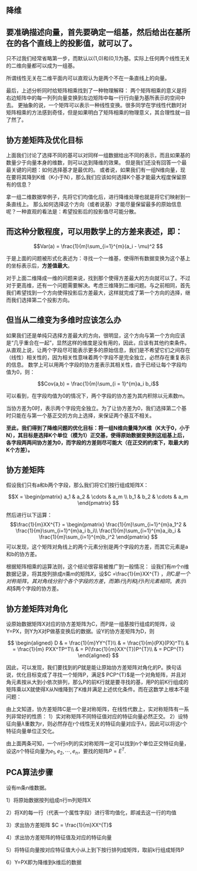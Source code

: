 ## 降维

## 要准确描述向量，首先要确定一组基，然后给出在基所在的各个直线上的投影值，就可以了。

只不过我们经常省略第一步，而默认以(1,0)和(0,1)为基。实际上任何两个线性无关的二维向量都可以成为一组基。

所谓线性无关在二维平面内可以直观认为是两个不在一条直线上的向量。

最后，上述分析同时给矩阵相乘找到了一种物理解释：
两个矩阵相乘的意义是将右边矩阵中的每一列列向量变换到左边矩阵中每一行行向量为基所表示的空间中去。
更抽象的说，一个矩阵可以表示一种线性变换。很多同学在学线性代数时对矩阵相乘的方法感到奇怪，但是如果明白了矩阵相乘的物理意义，其合理性就一目了然了。

## 协方差矩阵及优化目标

上面我们讨论了选择不同的基可以对同样一组数据给出不同的表示，而且如果基的数量少于向量本身的维数，则可以达到降维的效果。
但是我们还没有回答一个最最关键的问题：如何选择基才是最优的。
或者说，如果我们有一组N维向量，现在要将其降到K维（K小于N），那么我们应该如何选择K个基才能最大程度保留原有的信息？

拿一组二维数据举例子，先将它们均值化后，进行降维处理也就是将它们映射到一条直线上。
那么如何选择这个方向（或者说基）才能尽量保留最多的原始信息呢？一种直观的看法是：希望投影后的投影值尽可能分散。

## 而这种分散程度，可以用数学上的方差来表述，即：

$$Var(a) = \frac{1}{m}\sum_{i=1}^{m}(a_i - \mu)^2 $$

于是上面的问题被形式化表述为：寻找一个一维基，使得所有数据变换为这个基上的坐标表示后，**方差值最大**。

对于上面二维降成一维的问题来说，找到那个使得方差最大的方向就可以了。不过对于更高维，还有一个问题需要解决。考虑三维降到二维问题。与之前相同，首先我们希望找到一个方向使得投影后方差最大，这样就完成了第一个方向的选择，继而我们选择第二个投影方向。

## 但当从二维变为多维时应该怎么办

如果我们还是单纯只选择方差最大的方向，很明显，这个方向与第一个方向应该是“几乎重合在一起”，显然这样的维度是没有用的，因此，应该有其他约束条件。从直观上说，让两个字段尽可能表示更多的原始信息，我们是不希望它们之间存在（线性）相关性的，因为相关性意味着两个字段不是完全独立，必然存在重复表示的信息。
数学上可以用两个字段的协方差表示其相关性，由于已经让每个字段均值为0，则：

$$Cov(a,b) = \frac{1}{m}\sum_{i = 1}^{m}a_i b_i$$

可以看到，在字段均值为0的情况下，两个字段的协方差为其内积除以元素数m。

当协方差为0时，表示两个字段完全独立。为了让协方差为0，我们选择第二个基时只能在与第一个基正交的方向上选择，来保证两个基互不相关。


**至此，我们得到了降维问题的优化目标：将一组N维向量降为K维（K大于0，小于N），其目标是选择K个单位（模为1）正交基，使得原始数据变换到这组基上后，各字段两两间协方差为0，而字段的方差则尽可能大（在正交的约束下，取最大的K个方差）。**

## 协方差矩阵

假设我们只有a和b两个字段，那么我们将它们按行组成矩阵X：

$$X  = \begin{pmatrix}
 a_1 & a_2 & \cdots & a_m \\
 b_1 & b_2 & \cdots & a_m
\end{pmatrix} $$

然后进行以下运算：
$$\frac{1}{m}XX^{T} = \begin{pmatrix}
 \frac{1}{m}\sum_{i=1}^{m}a_1^2  & \frac{1}{m}\sum_{i=1}^{m}a_i b_i\\
\frac{1}{m}\sum_{i=1}^{m}a_ib_i & \frac{1}{m}\sum_{i=1}^{m}b_i^2
\end{pmatrix} $$
可以发现，这个矩阵对角线上的两个元素分别是两个字段的方差，而其它元素是a和b的协方差。

根据矩阵相乘的运算法则，这个结论很容易被推广到一般情况：
设我们有$m$个$n$维数据记录，将其按列排成$n$乘$m$的矩阵$X$，设$C =\frac{1}{m}XX^{T} $，则$C$是一个对称矩阵，其对角线分别个各个字段的方差，而第$i$行$j$列和$j$行$i$列元素相同，表示$i$和$j$两个字段的协方差。

## 协方差矩阵对角化

设原始数据矩阵X对应的协方差矩阵为C，而P是一组基按行组成的矩阵，设Y=PX，则Y为X对P做基变换后的数据。设Y的协方差矩阵为D，则

$$
\begin{aligned}
D & = \frac{1}{m}YY^{T}\\
& = \frac{1}{m}(PX)(PX)^T\\
& = \frac{1}{m} PXX^TP^T\\
& = P(\frac{1}{m}XX^{T})P^{T}\\
& = PCP^{T}
\end{aligned}
$$

因此，可以发现，我们要找到的$P$就是能让原始协方差矩阵对角化的P。换句话说，优化目标变成了寻找一个矩阵P，满足$ PCP^{T}$是一个对角矩阵，并且对角元素按从大到小依次排列，那么P的前K行就是要寻找的基，用P的前K行组成的矩阵乘以X就使得X从N维降到了K维并满足上述优化条件。而在这数学上根本不是问题：

由上文知道，协方差矩阵C是一个是对称矩阵，在线性代数上，实对称矩阵有一系列非常好的性质：
1）实对称矩阵不同特征值对应的特征向量必然正交。
2）设特征向量$\lambda$重数为r，则必然存在r个线性无关的特征向量对应于$\lambda$，因此可以将这r个特征向量单位正交化。

由上面两条可知，一个$n$行$n$列的实对称矩阵一定可以找到n个单位正交特征向量，设这$n$个特征向量为$e_1,e_2,\cdots,e_n$，要找的矩阵$P = E^{T}$.

## PCA算法步骤


设有m条n维数据。

1）将原始数据按列组成n行m列矩阵X

2）将X的每一行（代表一个属性字段）进行零均值化，即减去这一行的均值

3）求出协方差矩阵 $C = \frac{1}{m}XX^{T}$

4）求出协方差矩阵的特征值及对应的特征向量

5）将特征向量按对应特征值大小从上到下按行排列成矩阵，取前k行组成矩阵P

6）Y=PX即为降维到k维后的数据

